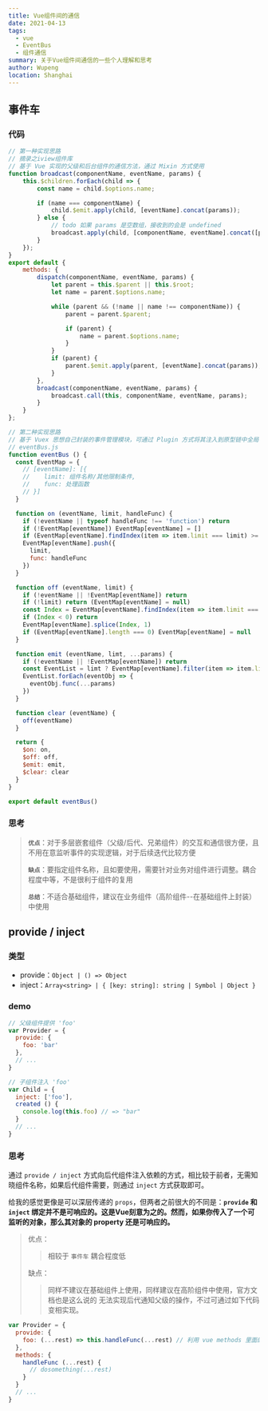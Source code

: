 ```yaml
---
title: Vue组件间的通信
date: 2021-04-13
tags:
  - vue
  - EventBus
  - 组件通信
summary: 关于Vue组件间通信的一些个人理解和思考
author: Wupeng
location: Shanghai
---
```


## 事件车

### 代码

```js
// 第一种实现思路
// 摘录之iview组件库
// 基于 Vue 实现的父级和后台组件的通信方法，通过 Mixin 方式使用
function broadcast(componentName, eventName, params) {
    this.$children.forEach(child => {
        const name = child.$options.name;

        if (name === componentName) {
            child.$emit.apply(child, [eventName].concat(params));
        } else {
            // todo 如果 params 是空数组，接收到的会是 undefined
            broadcast.apply(child, [componentName, eventName].concat([params]));
        }
    });
}
export default {
    methods: {
        dispatch(componentName, eventName, params) {
            let parent = this.$parent || this.$root;
            let name = parent.$options.name;

            while (parent && (!name || name !== componentName)) {
                parent = parent.$parent;

                if (parent) {
                    name = parent.$options.name;
                }
            }
            if (parent) {
                parent.$emit.apply(parent, [eventName].concat(params));
            }
        },
        broadcast(componentName, eventName, params) {
            broadcast.call(this, componentName, eventName, params);
        }
    }
};

// 第二种实现思路
// 基于 Vuex 思想自己封装的事件管理模块，可通过 Plugin 方式将其注入到原型链中全局使用
// eventBus.js
function eventBus () {
  const EventMap = {
    // [eventName]: [{
    //    limit: 组件名称/其他限制条件,
    //    func: 处理函数
    // }]
  }

  function on (eventName, limit, handleFunc) {
    if (!eventName || typeof handleFunc !== 'function') return
    if (!EventMap[eventName]) EventMap[eventName] = []
    if (EventMap[eventName].findIndex(item => item.limit === limit) >= 0) return
    EventMap[eventName].push({
      limit,
      func: handleFunc
    })
  }

  function off (eventName, limit) {
    if (!eventName || !EventMap[eventName]) return
    if (!limit) return (EventMap[eventName] = null)
    const Index = EventMap[eventName].findIndex(item => item.limit === limit)
    if (Index < 0) return
    EventMap[eventName].splice(Index, 1)
    if (EventMap[eventName].length === 0) EventMap[eventName] = null
  }

  function emit (eventName, limt, ...params) {
    if (!eventName || !EventMap[eventName]) return
    const EventList = limt ? EventMap[eventName].filter(item => item.limit === limt) : EventMap[eventName]
    EventList.forEach(eventObj => {
      eventObj.func(...params)
    })
  }

  function clear (eventName) {
    off(eventName)
  }

  return {
    $on: on,
    $off: off,
    $emit: emit,
    $clear: clear
  }
}

export default eventBus()
```

### 思考

> **`优点`**：对于多层嵌套组件（父级/后代、兄弟组件）的交互和通信很方便，且不用在意监听事件的实现逻辑，对于后续迭代比较方便
>
> **`缺点`**：要指定组件名称，且如要使用，需要针对业务对组件进行调整。耦合程度中等，不是很利于组件的复用
>
> **`总结`**：不适合基础组件，建议在业务组件（高阶组件--在基础组件上封装）中使用

## provide / inject

###  类型

- provide：`Object | () => Object`
- inject：`Array<string> | { [key: string]: string | Symbol | Object }`

### demo

```js
// 父级组件提供 'foo'
var Provider = {
  provide: {
    foo: 'bar'
  },
  // ...
}

// 子组件注入 'foo'
var Child = {
  inject: ['foo'],
  created () {
    console.log(this.foo) // => "bar"
  }
  // ...
}
```

### 思考

通过 `provide / inject` 方式向后代组件注入依赖的方式，相比较于前者，无需知晓组件名称，如果后代组件需要，则通过 `inject` 方式获取即可。

给我的感觉更像是可以深层传递的 `props`，但两者之前很大的不同是：**`provide` 和 `inject` 绑定并不是可响应的。这是Vue刻意为之的。然而，如果你传入了一个可监听的对象，那么其对象的 property 还是可响应的。**


>优点：
>>相较于 `事件车` 耦合程度低
>
>缺点：
>>同样不建议在基础组件上使用，同样建议在高阶组件中使用，官方文档也是这么说的
>>无法实现后代通知父级的操作，不过可通过如下代码变相实现。

```js
var Provider = {
  provide: {
    foo: (...rest) => this.handleFunc(...rest) // 利用 vue methods 里面的方法的 this 会被 bind 强制绑定所在的 vue实例，以此实现后代组件操作父级组件
  },
  methods: {
    handleFunc (...rest) {
      // dosomething(...rest)
    }
  }
  // ...
}
```

<Vssue :title="$title" />
